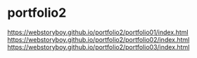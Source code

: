 # portfolio2

https://webstoryboy.github.io/portfolio2/portfolio01/index.html
https://webstoryboy.github.io/portfolio2/portfolio02/index.html
https://webstoryboy.github.io/portfolio2/portfolio03/index.html
